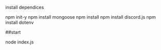 install dependices 

npm init-y
npm install mongoose
npm install 
npm install discord.js
npm install dotenv

##start 

node index.js
